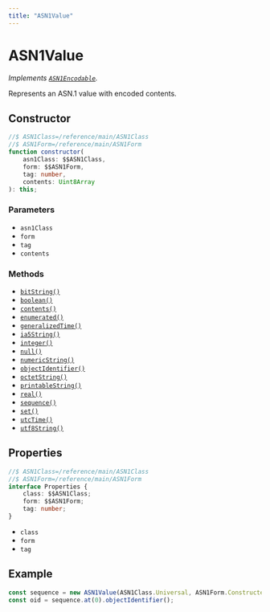 ```yaml
---
title: "ASN1Value"
---
```


# ASN1Value

_Implements [`ASN1Encodable`](/reference/main/ASN1Encodable)._

Represents an ASN.1 value with encoded contents.

## Constructor

```ts
//$ ASN1Class=/reference/main/ASN1Class
//$ ASN1Form=/reference/main/ASN1Form
function constructor(
	asn1Class: $$ASN1Class,
	form: $$ASN1Form,
	tag: number,
	contents: Uint8Array
): this;
```

### Parameters

- `asn1Class`
- `form`
- `tag`
- `contents`

### Methods

- [`bitString()`](/reference/main/ASN1Value/bitString)
- [`boolean()`](/reference/main/ASN1Value/boolean)
- [`contents()`](/reference/main/ASN1Value/ASN1Boolean/contents)
- [`enumerated()`](/reference/main/ASN1Value/enumerated)
- [`generalizedTime()`](/reference/main/ASN1Value/generalizedTime)
- [`ia5String()`](/reference/main/ASN1Value/ia5String)
- [`integer()`](/reference/main/ASN1Value/integer)
- [`null()`](/reference/main/ASN1Value/null)
- [`numericString()`](/reference/main/ASN1Value/numericString)
- [`objectIdentifier()`](/reference/main/ASN1Value/objectIdentifier)
- [`octetString()`](/reference/main/ASN1Value/octetString)
- [`printableString()`](/reference/main/ASN1Value/printableString)
- [`real()`](/reference/main/ASN1Value/real)
- [`sequence()`](/reference/main/ASN1Value/sequence)
- [`set()`](/reference/main/ASN1Value/set)
- [`utcTime()`](/reference/main/ASN1Value/utcTime)
- [`utf8String()`](/reference/main/ASN1Value/utf8String)

## Properties

```ts
//$ ASN1Class=/reference/main/ASN1Class
//$ ASN1Form=/reference/main/ASN1Form
interface Properties {
	class: $$ASN1Class;
	form: $$ASN1Form;
	tag: number;
}
```

- `class`
- `form`
- `tag`

## Example

```ts
const sequence = new ASN1Value(ASN1Class.Universal, ASN1Form.Constructed, 16, contents).sequence();
const oid = sequence.at(0).objectIdentifier();
```
